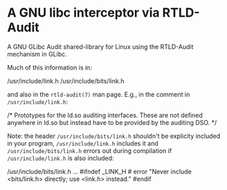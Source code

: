 # A GNU libc interceptor via RTLD-Audit 

A GNU GLibc Audit shared-library for Linux using the RTLD-Audit mechanism in GLibc.

Much of this information is in:

   /usr/include/link.h
   /usr/include/bits/link.h

and also in the `rtld-audit(7)` man page. E.g., in the comment in 
`/usr/include/link.h`:

   /* Prototypes for the ld.so auditing interfaces.  These are not
      defined anywhere in ld.so but instead have to be provided by the
      auditing DSO.  */

Note: the header `/usr/include/bits/link.h` shouldn't be explicity included
in your program, `/usr/include/link.h` includes it and 
`/usr/include/bits/link.h` errors out during compilation if 
`/usr/include/link.h` is also included:

   /usr/include/bits/link.h
      ...
      #ifndef _LINK_H
      # error "Never include <bits/link.h> directly; use <link.h> instead."
      #endif


